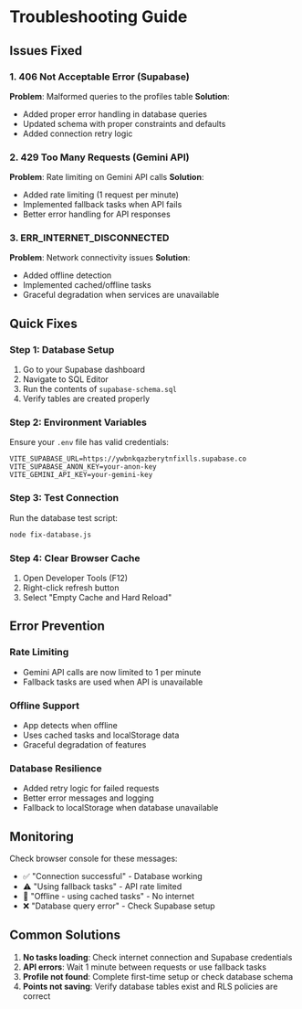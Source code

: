 # Troubleshooting Guide

## Issues Fixed

### 1. 406 Not Acceptable Error (Supabase)
**Problem**: Malformed queries to the profiles table
**Solution**: 
- Added proper error handling in database queries
- Updated schema with proper constraints and defaults
- Added connection retry logic

### 2. 429 Too Many Requests (Gemini API)
**Problem**: Rate limiting on Gemini API calls
**Solution**:
- Added rate limiting (1 request per minute)
- Implemented fallback tasks when API fails
- Better error handling for API responses

### 3. ERR_INTERNET_DISCONNECTED
**Problem**: Network connectivity issues
**Solution**:
- Added offline detection
- Implemented cached/offline tasks
- Graceful degradation when services are unavailable

## Quick Fixes

### Step 1: Database Setup
1. Go to your Supabase dashboard
2. Navigate to SQL Editor
3. Run the contents of `supabase-schema.sql`
4. Verify tables are created properly

### Step 2: Environment Variables
Ensure your `.env` file has valid credentials:
```
VITE_SUPABASE_URL=https://ywbnkqazberytnfixlls.supabase.co
VITE_SUPABASE_ANON_KEY=your-anon-key
VITE_GEMINI_API_KEY=your-gemini-key
```

### Step 3: Test Connection
Run the database test script:
```bash
node fix-database.js
```

### Step 4: Clear Browser Cache
1. Open Developer Tools (F12)
2. Right-click refresh button
3. Select "Empty Cache and Hard Reload"

## Error Prevention

### Rate Limiting
- Gemini API calls are now limited to 1 per minute
- Fallback tasks are used when API is unavailable

### Offline Support
- App detects when offline
- Uses cached tasks and localStorage data
- Graceful degradation of features

### Database Resilience
- Added retry logic for failed requests
- Better error messages and logging
- Fallback to localStorage when database unavailable

## Monitoring

Check browser console for these messages:
- ✅ "Connection successful" - Database working
- ⚠️ "Using fallback tasks" - API rate limited
- 🔄 "Offline - using cached tasks" - No internet
- ❌ "Database query error" - Check Supabase setup

## Common Solutions

1. **No tasks loading**: Check internet connection and Supabase credentials
2. **API errors**: Wait 1 minute between requests or use fallback tasks
3. **Profile not found**: Complete first-time setup or check database schema
4. **Points not saving**: Verify database tables exist and RLS policies are correct
